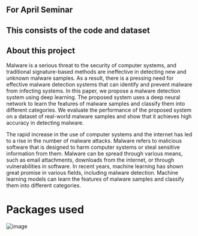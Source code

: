 ## For April Seminar

## This consists of the code and dataset

## About this project

Malware is a serious threat to the security of computer systems, and traditional signature-based methods are ineffective in detecting new and unknown malware samples.  As a result, there is a pressing need for effective malware detection systems that can identify and prevent malware from infecting systems. In this paper, we propose a malware detection system using deep learning. The proposed system uses a deep neural network to learn the features of malware samples and classify them into different categories. We evaluate the performance of the proposed system on a dataset of real-world malware samples and show that it achieves high accuracy in detecting malware.

The rapid increase in the use of computer systems and the internet has led to a rise in the number of malware attacks. Malware refers to malicious software that is designed to harm computer systems or steal sensitive information from them. Malware can be spread through various means, such as email attachments, downloads from the internet, or through vulnerabilities in software. In recent years, machine learning has shown great promise in various fields, including malware detection. Machine learning models can learn the features of malware samples and classify them into different categories.

# Packages used

![image](https://user-images.githubusercontent.com/126545550/231525536-3a1e1626-7770-4662-af3f-444febb1271a.png)

